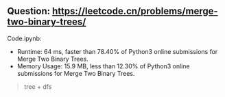 ## Question: https://leetcode.cn/problems/merge-two-binary-trees/

Code.ipynb:
* Runtime: 64 ms, faster than 78.40% of Python3 online submissions for Merge Two Binary Trees.
* Memory Usage: 15.9 MB, less than 12.30% of Python3 online submissions for Merge Two Binary Trees.
> tree + dfs

